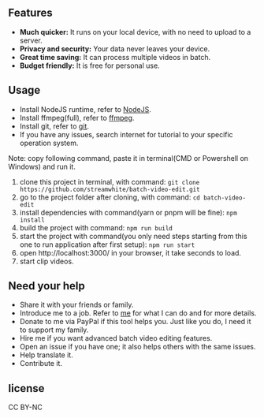 ## Features

- **Much quicker:** It runs on your local device, with no need to upload to a server.
- **Privacy and security:** Your data never leaves your device.
- **Great time saving:** It can process multiple videos in batch.
- **Budget friendly:** It is free for personal use.

## Usage

- Install NodeJS runtime, refer to [NodeJS](https://nodejs.org/en/download/prebuilt-installer).
- Install ffmpeg(full), refer to [ffmpeg](https://www.ffmpeg.org/download.html).
- Install git, refer to [git](https://git-scm.com/downloads).
- If you have any issues, search internet for tutorial to your specific operation system.

Note: copy following command, paste it in terminal(CMD or Powershell on Windows) and run it.

1. clone this project in terminal, with command:
   `git clone https://github.com/streamwhite/batch-video-edit.git`
2. go to the project folder after cloning, with command:
   `cd batch-video-edit`
3. install dependencies with command(yarn or pnpm will be fine):
   `npm install`
4. build the project with command:
   `npm run build`
5. start the project with command(you only need steps starting from this one to run application after first setup):
   `npm run start`
6. open http://localhost:3000/ in your browser, it take seconds to load.
7. start clip videos.

## Need your help

- Share it with your friends or family.
- Introduce me to a job. Refer to [me](https://me.orangeredcurve.com/) for what I can do and for more details.
- Donate to me via PayPal if this tool helps you. Just like you do, I need it to support my family.
- Hire me if you want advanced batch video editing features.
- Open an issue if you have one; it also helps others with the same issues.
- Help translate it.
- Contribute it.

## license

CC BY-NC
